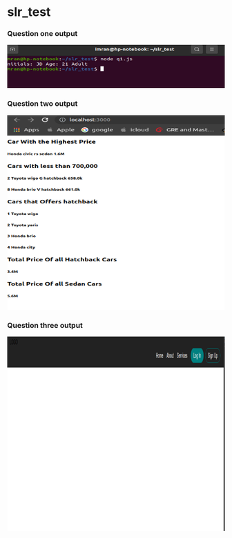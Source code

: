 # slr_test

### Question one output
<img src="screenshots/q1.png" alt= "q1 screenshot" width=750 height=100>

### Question two output
<img src="screenshots/q2_app_output.png" alt= "q2 screenshot" width=650 height=450>

### Question three output
<img src="screenshots/q3-2.png" alt = "q3 screenshot" width= 650 height = 450>
